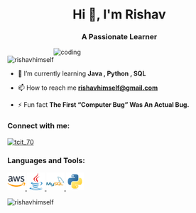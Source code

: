 <h1 align="center">Hi 👋, I'm Rishav</h1>
<h3 align="center">A Passionate Learner</h3>
<img align="right" alt="coding" width="400" src="https://media.tenor.com/NOYF3f82b_gAAAAC/programmer.gif">
<p align="left"> <img src="https://komarev.com/ghpvc/?username=rishavhimself&label=Profile%20views&color=0e75b6&style=flat" alt="rishavhimself" /> </p>

- 🌱 I’m currently learning **Java , Python , SQL**

- 📫 How to reach me **rishavhimself@gmail.com**

- ⚡ Fun fact **The First “Computer Bug” Was An Actual Bug.**

<h3 align="left">Connect with me:</h3>
<p align="left">
<a href="https://www.codechef.com/users/tcit_70" target="blank"><img align="center" src="https://cdn.jsdelivr.net/npm/simple-icons@3.1.0/icons/codechef.svg" alt="tcit_70" height="30" width="40" /></a>
</p>

<h3 align="left">Languages and Tools:</h3>
<p align="left"> <a href="https://aws.amazon.com" target="_blank" rel="noreferrer"> <img src="https://raw.githubusercontent.com/devicons/devicon/master/icons/amazonwebservices/amazonwebservices-original-wordmark.svg" alt="aws" width="40" height="40"/> </a> <a href="https://www.java.com" target="_blank" rel="noreferrer"> <img src="https://raw.githubusercontent.com/devicons/devicon/master/icons/java/java-original.svg" alt="java" width="40" height="40"/> </a> <a href="https://www.mysql.com/" target="_blank" rel="noreferrer"> <img src="https://raw.githubusercontent.com/devicons/devicon/master/icons/mysql/mysql-original-wordmark.svg" alt="mysql" width="40" height="40"/> </a> <a href="https://www.python.org" target="_blank" rel="noreferrer"> <img src="https://raw.githubusercontent.com/devicons/devicon/master/icons/python/python-original.svg" alt="python" width="40" height="40"/> </a> </p>

<p><img align="center" src="https://github-readme-streak-stats.herokuapp.com/?user=rishavhimself&" alt="rishavhimself" /></p>
